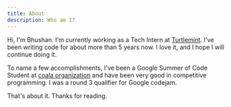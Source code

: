 ```yaml
---
title: About
description: Who am I?
---
```


Hi, I'm Bhushan. I'm currently working as a Tech Intern at
[Turtlemint](https://turtlemint.com).
I've been writing code for about more than 5 years now. I love it, and I hope
I will continue doing it.

To name a few accomplishments, I've been a Google Summer of Code Student at
[coala organization](https://coala.io) and have been very good in competitive
programming. I was a round 3 qualifier for Google codejam.

That's about it. Thanks for reading.
